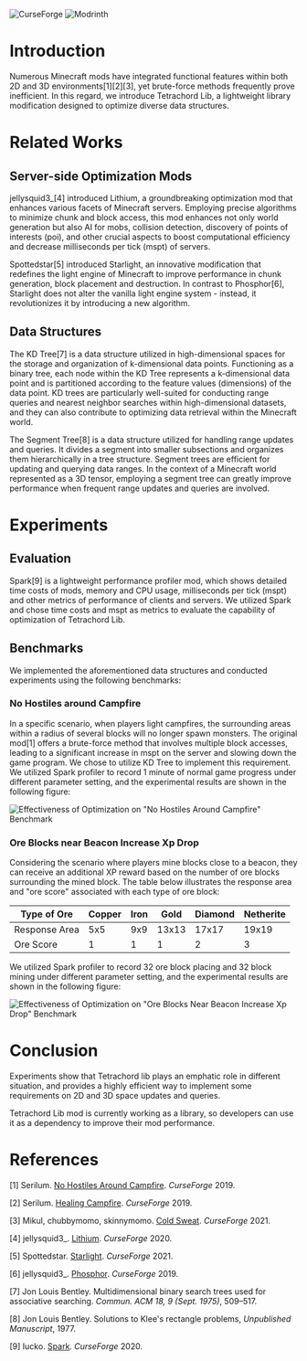 ![CurseForge](http://cf.way2muchnoise.eu/980149.svg)
![Modrinth](https://img.shields.io/modrinth/dt/tetrachord-lib?logo=modrinth&style=flat&color=242629&labelColor=5ca424&logoColor=1c1c1c)

# Introduction

Numerous Minecraft mods have integrated functional features within both 2D and 3D environments&#91;1&#93;&#91;2&#93;&#91;3&#93;, yet brute-force methods frequently prove inefficient. In this regard, we introduce Tetrachord Lib, a lightweight library modification designed to optimize diverse data structures.

# Related Works

## Server-side Optimization Mods

jellysquid3_&#91;4&#93; introduced Lithium, a groundbreaking optimization mod that enhances various facets of Minecraft servers. Employing precise algorithms to minimize chunk and block access, this mod enhances not only world generation but also AI for mobs, collision detection, discovery of points of interests (poi), and other crucial aspects to boost computational efficiency and decrease milliseconds per tick (mspt) of servers.

Spottedstar&#91;5&#93; introduced Starlight, an innovative modification that redefines the light engine of Minecraft to improve performance in chunk generation, block placement and destruction. In contrast to Phosphor&#91;6&#93;, Starlight does not alter the vanilla light engine system - instead, it revolutionizes it by introducing a new algorithm.

## Data Structures

The KD Tree&#91;7&#93; is a data structure utilized in high-dimensional spaces for the storage and organization of k-dimensional data points. Functioning as a binary tree, each node within the KD Tree represents a k-dimensional data point and is partitioned according to the feature values (dimensions) of the data point. KD trees are particularly well-suited for conducting range queries and nearest neighbor searches within high-dimensional datasets, and they can also contribute to optimizing data retrieval within the Minecraft world.

The Segment Tree&#91;8&#93; is a data structure utilized for handling range updates and queries. It divides a segment into smaller subsections and organizes them hierarchically in a tree structure. Segment trees are efficient for updating and querying data ranges. In the context of a Minecraft world represented as a 3D tensor, employing a segment tree can greatly improve performance when frequent range updates and queries are involved.

# Experiments

## Evaluation

Spark&#91;9&#93; is a lightweight performance profiler mod, which shows detailed time costs of mods, memory and CPU usage, milliseconds per tick (mspt) and other metrics of performance of clients and servers. We utilized Spark and chose time costs and mspt as metrics to evaluate the capability of optimization of Tetrachord Lib.

## Benchmarks

We implemented the aforementioned data structures and conducted experiments using the following benchmarks:

### No Hostiles around Campfire

In a specific scenario, when players light campfires, the surrounding areas within a radius of several blocks will no longer spawn monsters. The original mod&#91;1&#93; offers a brute-force method that involves multiple block accesses, leading to a significant increase in mspt on the server and slowing down the game program. We chose to utilize KD Tree to implement this requirement. We utilized Spark profiler to record 1 minute of normal game progress under different parameter setting, and the experimental results are shown in the following figure:

![Effectiveness of Optimization on "No Hostiles Around Campfire" Benchmark](https://media.forgecdn.net/attachments/815/341/figure_1.png)

### Ore Blocks near Beacon Increase Xp Drop

Considering the scenario where players mine blocks close to a beacon, they can receive an additional XP reward based on the number of ore blocks surrounding the mined block. The table below illustrates the response area and "ore score" associated with each type of ore block:

| Type of Ore   | Copper | Iron | Gold | Diamond | Netherite |
| --------------|----|----|----|----|----|
| Response Area | 5x5 | 9x9 | 13x13 | 17x17 | 19x19 |
| Ore Score     | 1 | 1 | 1 | 2 | 3 |

We utilized Spark profiler to record 32 ore block placing and 32 block mining under different parameter setting, and the experimental results are shown in the following figure:

![Effectiveness of Optimization on "Ore Blocks Near Beacon Increase Xp Drop" Benchmark](https://media.forgecdn.net/attachments/815/342/figure_2.png)

# Conclusion

Experiments show that Tetrachord lib plays an emphatic role in different situation, and provides a highly efficient way to implement some requirements on 2D and 3D space updates and queries.

Tetrachord Lib mod is currently working as a library, so developers can use it as a dependency to improve their mod performance.

# References

&#91;1&#93; Serilum. [No Hostiles Around Campfire](https://legacy.curseforge.com/minecraft/mc-mods/no-hostiles-around-campfire). *CurseForge* 2019.

&#91;2&#93; Serilum. [Healing Campfire](https://legacy.curseforge.com/minecraft/mc-mods/healing-campfire). *CurseForge* 2019.

&#91;3&#93; Mikul, chubbymomo, skinnymomo. [Cold Sweat](https://legacy.curseforge.com/minecraft/mc-mods/cold-sweat). *CurseForge* 2021.

&#91;4&#93; jellysquid3_. [Lithium](https://legacy.curseforge.com/minecraft/mc-mods/lithium-forge). *CurseForge* 2020.

&#91;5&#93; Spottedstar. [Starlight](https://legacy.curseforge.com/minecraft/mc-mods/starlight-forge). *CurseForge* 2021.

&#91;6&#93; jellysquid3_. [Phosphor](https://legacy.curseforge.com/minecraft/mc-mods/phosphor-forge). *CurseForge* 2019.

&#91;7&#93; Jon Louis Bentley. Multidimensional binary search trees used for associative searching. *Commun. ACM 18, 9 (Sept. 1975)*, 509–517.

&#91;8&#93; Jon Louis Bentley. Solutions to Klee's rectangle problems, *Unpublished Manuscript*, 1977.

&#91;9&#93; Iucko. [Spark](https://legacy.curseforge.com/minecraft/mc-mods/spark). *CurseForge* 2020.
